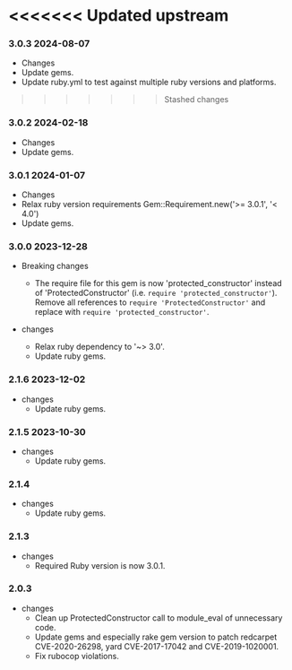 <<<<<<< Updated upstream
=======
### 3.0.3 2024-08-07

* Changes
 * Update gems.
 * Update ruby.yml to test against multiple ruby versions and platforms.

>>>>>>> Stashed changes
### 3.0.2 2024-02-18

* Changes
 * Update gems.

### 3.0.1 2024-01-07

* Changes
 * Relax ruby version requirements Gem::Requirement.new('>= 3.0.1', '< 4.0')
 * Update gems.

### 3.0.0 2023-12-28
* Breaking changes
  * The require file for this gem is now 'protected_constructor' instead of 'ProtectedConstructor' (i.e. `require 'protected_constructor'`). Remove all references to `require 'ProtectedConstructor'` and replace with `require 'protected_constructor'`.

* changes
  * Relax ruby dependency to '~> 3.0'.
  * Update ruby gems.

### 2.1.6 2023-12-02
* changes
  * Update ruby gems.

### 2.1.5 2023-10-30
* changes
  * Update ruby gems.

### 2.1.4
* changes
  * Update ruby gems.

### 2.1.3
* changes
  * Required Ruby version is now 3.0.1.

### 2.0.3
* changes
  * Clean up ProtectedConstructor call to module_eval of unnecessary code.
  * Update gems and especially rake gem version to patch redcarpet CVE-2020-26298, yard CVE-2017-17042 and CVE-2019-1020001.
  * Fix rubocop violations.
